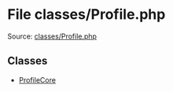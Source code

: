 File classes/Profile.php
=========
Source: [classes/Profile.php](https://github.com/PrestaShop/PrestaShop/blob/1.6.1.1/classes/Profile.php)


Classes
-------

* [ProfileCore](class.ProfileCore)

